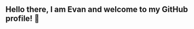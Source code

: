 ## Hello there, I am Evan and welcome to my GitHub profile! 👋

<!--
**EHallmarkWSU/EHallmarkWSU** is a ✨ _special_ ✨ repository because its `README.md` (this file) appears on your GitHub profile.

Here are some ideas to get you started:

🎓 I am currently majoring in Computer Science

🖥 Throughout last semester I worked on four projects for my 1180 Computer Science class. Of the four, my two favorites were "Simon Says" and "Choose Your Own Adventure."

"Simon Says' had an easy and hard mode. The easy mode had you repeat numbers and each round was cumalative, so previous numbers would be added on to the next round until you lose. The hard mode had you repeat colors, which was also cumalative until lost.
-->
